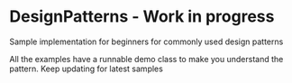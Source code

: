 # DesignPatterns - Work in progress
Sample implementation for beginners for commonly used design patterns 

All the examples have a runnable demo class to make you understand the pattern.
Keep updating for latest samples 
